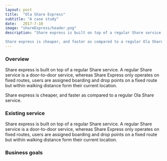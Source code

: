 ```yaml
---
layout: post
title:  "Ola Share Express"
subtitle: "A case study"
date:   2017-7-10
image: "shareExpress/header.png"
description: "Share express is built on top of a regular Share service. A regular Share service is a door-to-door service, whereas Share Express only operates on fixed routes, users are assigned boarding and drop points on a fixed route but within walking distance form their current location.

Share express is cheaper, and faster as compared to a regular Ola Share service. "
---
```


<h3>
    Overview
</h3>
<p>
    Share express is built on top of a regular Share service. A regular Share service is a door-to-door service, whereas Share Express only operates on fixed routes, users are assigned boarding and drop points on a fixed route but within walking distance form their current location.
</p>
<p>
    Share express is cheaper, and faster as compared to a regular Ola Share service.
</p>

<h3>
    Existing service
</h3>
<p>
    Share express is built on top of a regular Share service. A regular Share service is a door-to-door service, whereas Share Express only operates on fixed routes, users are assigned boarding and drop points on a fixed route but within walking distance form their current location.
</p>
<h3>
    Business goals
</h3>